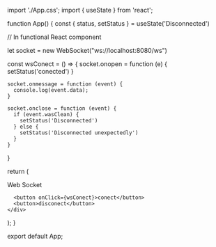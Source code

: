 import './App.css';
import { useState } from 'react';

function App() {
  const { status, setStatus } = useState('Disconnected')

  // In functional React component

  let socket = new WebSocket("ws://localhost:8080/ws")

  const wsConect = () => {
    socket.onopen = function (e) {
      setStatus('conected')
    }

    socket.onmessage = function (event) {
      console.log(event.data);
    }

    socket.onclose = function (event) {
      if (event.wasClean) {
        setStatus('Disconnected')
      } else {
        setStatus('Disconnected unexpectedly')
      }
    }
  }


  return (
    <div className="App">
      <p>
        Web Socket
      </p>

      <button onClick={wsConect}>conect</button>
      <button>disconect</button>
    </div>
  );
}

export default App;

